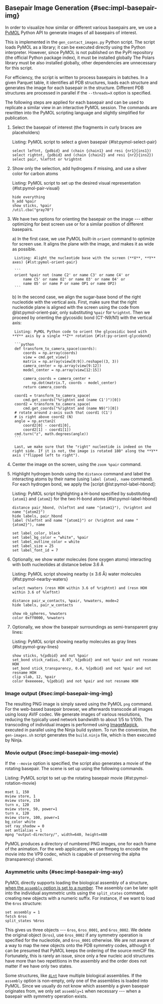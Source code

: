 ## Basepair Image Generation {#sec:impl-basepair-img}

In order to visualize how similar or different various basepairs are, we use a [PyMOL](https://github.com/schrodinger/pymol-open-source) Python API to generate images of all basepairs of interest.

This is implemented in the `gen_contact_images.py` Python script.
The script loads PyMOL as a library; it can be executed directly using the Python interpreter.
However, since PyMOL is not published on the PyPI repository (the official Python package index), it must be installed globally
The Polars library must be also installed globally, other dependencies are unnecessary for this script.

For efficiency, the script is written to process basepairs in batches.
In a given Parquet table, it identifies all PDB structures, loads each structure and generates the image for each basepair in the structure.
Different PDB structures are processed in parallel if the `--threads=X` option is specified.

The following steps are applied for each basepair and can be used to replicate a similar view in an interactive PyMOL session.
The commands are rewritten into the PyMOL scripting language and slightly simplified for publication.

1. Select the basepair of interest (the fragments in curly braces are placeholders)

    Listing: PyMOL script to select a given basepair {#lst:pymol-select-pair}

    ```
    select leftnt, {pdbid} and (chain {chain1} and resi {nr1}{ins1})
    select rightnt, {pdbid} and (chain {chain2} and resi {nr2}{ins2})
    select pair, %leftnt or %rightnt
    ```

2. Show only the selection, add hydrogens if missing, and use a silver color for carbon atoms

    Listing: PyMOL script to set up the desired visual representation {#lst:pymol-pair-visual}

    ```
    hide everything
    h_add %pair
    show sticks, %pair
    /util.cba("gray70")
    ```

3. We have two options for orienting the basepair on the image --- either optimizing for best screen use or for a similar position of different basepairs.

    a) In the first case, we use PyMOL built-in `orient` command to optimize for screen use. It aligns the plane with the image, and makes it as wide as possible.

        Listing: Alight the nucleotide base with the screen (**X**, **Y** axes) {#lst:pymol-orient-pair}

        ```
        orient %pair not (name C2' or name C3' or name C4' or
            name C5' or name O2' or name O3' or name O4' or
            name O5' or name P or name OP1 or name OP2)
        ```

    b) In the second case, we align the sugar-base bond of the right nucleotide with the vertical axis.
        First, make sure that the right nucleotide plane is aligned with the screen using the code from @lst:pymol-orient-pair, only substituting `%pair` for `%rightnt`.
        Then we proceed by orienting the glycosidic bond (C1'-N9/N1) with the vertical axis:

        Listing: PyMOL Python code to orient the glycosidic bond with **Y** axis by a single **Z** rotation {#lst:py-orient-glycobond}

        ```python
        def transform_to_camera_space(coords):
            coords = np.array(coords)
            view = cmd.get_view()
            matrix = np.array(view[0:9]).reshape((3, 3))
            camera_center = np.array(view[9:12])
            model_center = np.array(view[12:15])

            camera_coords = camera_center +
                np.dot(matrix.T, coords - model_center)
            return camera_coords

        coord1 = transform_to_camera_space(
            cmd.get_coords("%rightnt and (name C1')")[0])
        coord2 = transform_to_camera_space(
            cmd.get_coords("%rightnt and (name N9)")[0])
        # rotate around z-axis such that coord1 (C1')
        # is right above coord2 (N)
        angle = np.arctan2(
            coord2[0] - coord1[0],
            coord2[1] - coord1[1])
        cmd.turn("z", math.degrees(angle))
        ```

        Last, we make sure that the "right" nucleotide is indeed on the right side. If it is not, the image is rotated 180° along the **Y** axis ("flipped left to right").

4. Center the image on the screen, using the `zoom %pair` command.
5. Highlight hydrogen bonds using the `distance` command and label the interacting atoms by their name (using `label {atom}, name` command). For each hydrogen bond, we apply the [script @lst:pymol-label-hbond]:

    Listing: PyMOL script highlighting a H-bond specified by substituting `{atom1}` and `{atom2}` for the two H-bond atoms {#lst:pymol-label-hbond}

    ```
    distance pair_hbond, (%leftnt and name "{atom1}"), (%rightnt and name "{atom2}")
    hide labels, pair_hbond
    label (%leftnt and name "{atom1}") or (%rightnt and name "{atom2}"), name

    set label_color, black
    set label_bg_color = "white", %pair
    set label_outline_color = white
    set label_size = 25
    set label_font_id = 7
    ```

6. Optionally, we show water molecules (lone oxygen atoms) interacting with both nucleotides at distance below 3.6 Å

    Listing: PyMOL script showing nearby (≤ 3.6 Å) water molecules {#lst:pymol-nearby-waters}

    ```
    select nwaters (resn HOH within 3.6 of %rightnt) and (resn HOH within 3.6 of %leftnt)

    distance pair_w_contacts, %pair, %nwaters, mode=2
    hide labels, pair_w_contacts

    show nb_spheres, %nwaters
    color 0xff0000, %nwaters
    ```

7. Optionally, we show the basepair surroundings as semi-transparent gray lines:

    Listing: PyMOL script showing nearby molecules as gray lines {#lst:pymol-gray-lines}

    ```
    show sticks, %{pdbid} and not %pair
    set_bond stick_radius, 0.07, %{pdbid} and not %pair and not resname HOH
    set_bond stick_transparency, 0.4, %{pdbid} and not %pair and not resname HOH
    clip slab, 12, %pair
    color 0xeeeeee, %{pdbid} and not %pair and not resname HOH
    ```

### Image output {#sec:impl-basepair-img-img}

The resulting PNG image is simply saved using the PyMOL `png` command.
For the web-based basepair browser, we afterwards transcode all images using lossy AVIF codec.
We generate images of various resolutions, reducing the typically used network bandwidth to about 1/5 to 1/10th.
The transcoding of individual images is performed using [ImageMagick](https://imagemagick.org), executed in parallel using the Ninja build system.
To run the conversion, the `gen-images.sh` script generates the `build.ninja` file, which is then executed by Ninja.

### Movie output {#sec:impl-basepair-img-movie}

If the `--movie` option is specified, the script also generates a movie of the rotating basepair.
The scene is set up using the following commands.

Listing: PyMOL script to set up the rotating basepair movie {#lst:pymol-rotation-movie}

```
mset 1, 150
mview store, 1
mview store, 150
turn x, 120
mview store, 50, power=1
turn x, 120
mview store, 100, power=1
bg_color white
set ray_shadow = 0
set antialias = 1
mpng "output-directory/", width=640, height=480
```

PyMOL produces a directory of numbered PNG images, one for each frame of the animation.
For the web application, we use ffmpeg to encode the movie into the VP9 codec, which is capable of preserving the alpha (transparency) channel.

### Asymmetric units {#sec:impl-basepair-img-asy}

PyMOL directly supports loading the biological assembly of a structure, [when the `assembly` option is set to a number](https://pymolwiki.org/index.php/Assembly).
The assembly can be later split into the individual asymmetric units using the `split_states` command, creating new objects with a numeric suffix.
For instance, if we want to load the `6ros` structure:

```
set assembly = 1
fetch 6ros
split_states %6ros
```

This gives us three objects --- `6ros`, `6ros_0001`, and `6ros_0002`.
We delete the original object (`6ros`), use `6ros_0002` if any symmetry operation is specified for the nucleotide, and `6ros_0001` otherwise.
We are not aware of a way to map the new objects onto the PDB symmetry codes, although it can be presumed that PyMOL keeps the ordering of the source mmCIF file.
Fortunately, this is rarely an issue, since only a few nucleic acid structures have more than two repetitions in the assembly and the order does not matter if we have only two states.
<!-- Since ignorance is bliss, we simply use the second object when no symmetry operation is specified -->


Some structures, like [`4Lnt`](https://www.rcsb.org/structure/4Lnt) have multiple biological assemblies.
If the `assembly` option is non-empty, only one of the assemblies is loaded into PyMOL.
Since we usually do not know which assembly a given basepair originates from, we only set `assembly=1` when necessary --- when a basepair with symmetry operation exists.
